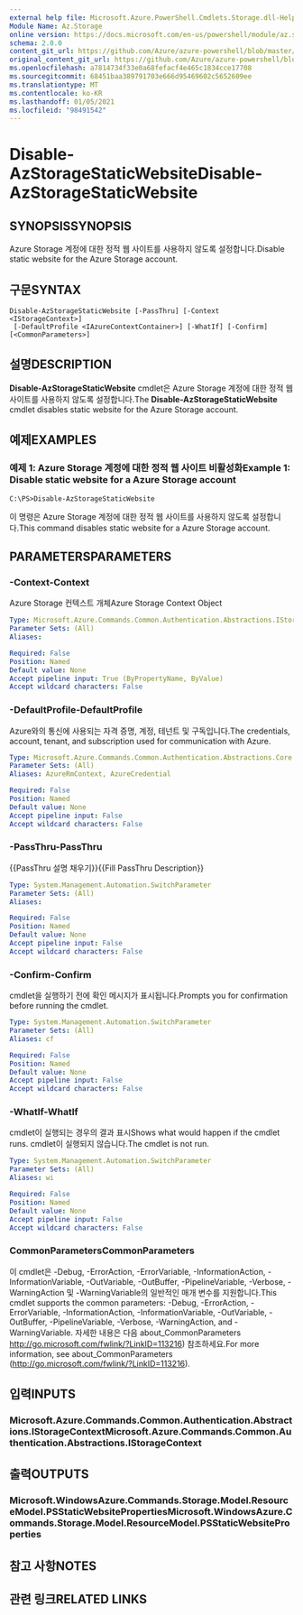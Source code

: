 ```yaml
---
external help file: Microsoft.Azure.PowerShell.Cmdlets.Storage.dll-Help.xml
Module Name: Az.Storage
online version: https://docs.microsoft.com/en-us/powershell/module/az.storage/disable-azstoragestaticwebsite
schema: 2.0.0
content_git_url: https://github.com/Azure/azure-powershell/blob/master/src/Storage/Storage.Management/help/Disable-AzStorageStaticWebsite.md
original_content_git_url: https://github.com/Azure/azure-powershell/blob/master/src/Storage/Storage.Management/help/Disable-AzStorageStaticWebsite.md
ms.openlocfilehash: a7814734f33e0a68fefacf4e465c1834cce17708
ms.sourcegitcommit: 68451baa389791703e666d95469602c5652609ee
ms.translationtype: MT
ms.contentlocale: ko-KR
ms.lasthandoff: 01/05/2021
ms.locfileid: "98491542"
---
```

# <span data-ttu-id="aa0ba-101">Disable-AzStorageStaticWebsite</span><span class="sxs-lookup"><span data-stu-id="aa0ba-101">Disable-AzStorageStaticWebsite</span></span>

## <span data-ttu-id="aa0ba-102">SYNOPSIS</span><span class="sxs-lookup"><span data-stu-id="aa0ba-102">SYNOPSIS</span></span>
<span data-ttu-id="aa0ba-103">Azure Storage 계정에 대한 정적 웹 사이트를 사용하지 않도록 설정합니다.</span><span class="sxs-lookup"><span data-stu-id="aa0ba-103">Disable static website for the Azure Storage account.</span></span>

## <span data-ttu-id="aa0ba-104">구문</span><span class="sxs-lookup"><span data-stu-id="aa0ba-104">SYNTAX</span></span>

```
Disable-AzStorageStaticWebsite [-PassThru] [-Context <IStorageContext>]
 [-DefaultProfile <IAzureContextContainer>] [-WhatIf] [-Confirm] [<CommonParameters>]
```

## <span data-ttu-id="aa0ba-105">설명</span><span class="sxs-lookup"><span data-stu-id="aa0ba-105">DESCRIPTION</span></span>
<span data-ttu-id="aa0ba-106">**Disable-AzStorageStaticWebsite** cmdlet은 Azure Storage 계정에 대한 정적 웹 사이트를 사용하지 않도록 설정합니다.</span><span class="sxs-lookup"><span data-stu-id="aa0ba-106">The **Disable-AzStorageStaticWebsite** cmdlet disables static website for the Azure Storage account.</span></span>

## <span data-ttu-id="aa0ba-107">예제</span><span class="sxs-lookup"><span data-stu-id="aa0ba-107">EXAMPLES</span></span>

### <span data-ttu-id="aa0ba-108">예제 1: Azure Storage 계정에 대한 정적 웹 사이트 비활성화</span><span class="sxs-lookup"><span data-stu-id="aa0ba-108">Example 1: Disable static website for a Azure Storage account</span></span>
```
C:\PS>Disable-AzStorageStaticWebsite
```

<span data-ttu-id="aa0ba-109">이 명령은 Azure Storage 계정에 대한 정적 웹 사이트를 사용하지 않도록 설정합니다.</span><span class="sxs-lookup"><span data-stu-id="aa0ba-109">This command disables static website for a Azure Storage account.</span></span>

## <span data-ttu-id="aa0ba-110">PARAMETERS</span><span class="sxs-lookup"><span data-stu-id="aa0ba-110">PARAMETERS</span></span>

### <span data-ttu-id="aa0ba-111">-Context</span><span class="sxs-lookup"><span data-stu-id="aa0ba-111">-Context</span></span>
<span data-ttu-id="aa0ba-112">Azure Storage 컨텍스트 개체</span><span class="sxs-lookup"><span data-stu-id="aa0ba-112">Azure Storage Context Object</span></span>

```yaml
Type: Microsoft.Azure.Commands.Common.Authentication.Abstractions.IStorageContext
Parameter Sets: (All)
Aliases:

Required: False
Position: Named
Default value: None
Accept pipeline input: True (ByPropertyName, ByValue)
Accept wildcard characters: False
```

### <span data-ttu-id="aa0ba-113">-DefaultProfile</span><span class="sxs-lookup"><span data-stu-id="aa0ba-113">-DefaultProfile</span></span>
<span data-ttu-id="aa0ba-114">Azure와의 통신에 사용되는 자격 증명, 계정, 테넌트 및 구독입니다.</span><span class="sxs-lookup"><span data-stu-id="aa0ba-114">The credentials, account, tenant, and subscription used for communication with Azure.</span></span>

```yaml
Type: Microsoft.Azure.Commands.Common.Authentication.Abstractions.Core.IAzureContextContainer
Parameter Sets: (All)
Aliases: AzureRmContext, AzureCredential

Required: False
Position: Named
Default value: None
Accept pipeline input: False
Accept wildcard characters: False
```

### <span data-ttu-id="aa0ba-115">-PassThru</span><span class="sxs-lookup"><span data-stu-id="aa0ba-115">-PassThru</span></span>
<span data-ttu-id="aa0ba-116">{{PassThru 설명 채우기}}</span><span class="sxs-lookup"><span data-stu-id="aa0ba-116">{{Fill PassThru Description}}</span></span>

```yaml
Type: System.Management.Automation.SwitchParameter
Parameter Sets: (All)
Aliases:

Required: False
Position: Named
Default value: None
Accept pipeline input: False
Accept wildcard characters: False
```

### <span data-ttu-id="aa0ba-117">-Confirm</span><span class="sxs-lookup"><span data-stu-id="aa0ba-117">-Confirm</span></span>
<span data-ttu-id="aa0ba-118">cmdlet을 실행하기 전에 확인 메시지가 표시됩니다.</span><span class="sxs-lookup"><span data-stu-id="aa0ba-118">Prompts you for confirmation before running the cmdlet.</span></span>

```yaml
Type: System.Management.Automation.SwitchParameter
Parameter Sets: (All)
Aliases: cf

Required: False
Position: Named
Default value: None
Accept pipeline input: False
Accept wildcard characters: False
```

### <span data-ttu-id="aa0ba-119">-WhatIf</span><span class="sxs-lookup"><span data-stu-id="aa0ba-119">-WhatIf</span></span>
<span data-ttu-id="aa0ba-120">cmdlet이 실행되는 경우의 결과 표시</span><span class="sxs-lookup"><span data-stu-id="aa0ba-120">Shows what would happen if the cmdlet runs.</span></span>
<span data-ttu-id="aa0ba-121">cmdlet이 실행되지 않습니다.</span><span class="sxs-lookup"><span data-stu-id="aa0ba-121">The cmdlet is not run.</span></span>

```yaml
Type: System.Management.Automation.SwitchParameter
Parameter Sets: (All)
Aliases: wi

Required: False
Position: Named
Default value: None
Accept pipeline input: False
Accept wildcard characters: False
```

### <span data-ttu-id="aa0ba-122">CommonParameters</span><span class="sxs-lookup"><span data-stu-id="aa0ba-122">CommonParameters</span></span>
<span data-ttu-id="aa0ba-123">이 cmdlet은 -Debug, -ErrorAction, -ErrorVariable, -InformationAction, -InformationVariable, -OutVariable, -OutBuffer, -PipelineVariable, -Verbose, -WarningAction 및 -WarningVariable의 일반적인 매개 변수를 지원합니다.</span><span class="sxs-lookup"><span data-stu-id="aa0ba-123">This cmdlet supports the common parameters: -Debug, -ErrorAction, -ErrorVariable, -InformationAction, -InformationVariable, -OutVariable, -OutBuffer, -PipelineVariable, -Verbose, -WarningAction, and -WarningVariable.</span></span> <span data-ttu-id="aa0ba-124">자세한 내용은 다음 about_CommonParameters http://go.microsoft.com/fwlink/?LinkID=113216) 참조하세요.</span><span class="sxs-lookup"><span data-stu-id="aa0ba-124">For more information, see about_CommonParameters (http://go.microsoft.com/fwlink/?LinkID=113216).</span></span>

## <span data-ttu-id="aa0ba-125">입력</span><span class="sxs-lookup"><span data-stu-id="aa0ba-125">INPUTS</span></span>

### <span data-ttu-id="aa0ba-126">Microsoft.Azure.Commands.Common.Authentication.Abstractions.IStorageContext</span><span class="sxs-lookup"><span data-stu-id="aa0ba-126">Microsoft.Azure.Commands.Common.Authentication.Abstractions.IStorageContext</span></span>

## <span data-ttu-id="aa0ba-127">출력</span><span class="sxs-lookup"><span data-stu-id="aa0ba-127">OUTPUTS</span></span>

### <span data-ttu-id="aa0ba-128">Microsoft.WindowsAzure.Commands.Storage.Model.ResourceModel.PSStaticWebsiteProperties</span><span class="sxs-lookup"><span data-stu-id="aa0ba-128">Microsoft.WindowsAzure.Commands.Storage.Model.ResourceModel.PSStaticWebsiteProperties</span></span>

## <span data-ttu-id="aa0ba-129">참고 사항</span><span class="sxs-lookup"><span data-stu-id="aa0ba-129">NOTES</span></span>

## <span data-ttu-id="aa0ba-130">관련 링크</span><span class="sxs-lookup"><span data-stu-id="aa0ba-130">RELATED LINKS</span></span>
